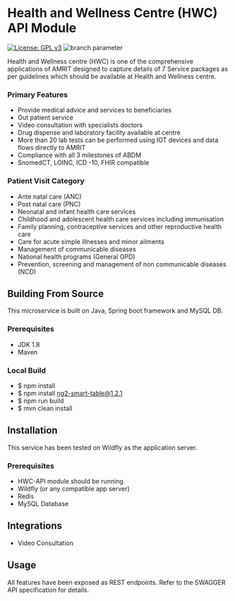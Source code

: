 
# Health and Wellness Centre (HWC) API Module 
[![License: GPL v3](https://img.shields.io/badge/License-GPLv3-blue.svg)](https://www.gnu.org/licenses/gpl-3.0)  ![branch parameter](https://github.com/PSMRI/HWC-API/actions/workflows/sast-and-package.yml/badge.svg)

Health and Wellness centre (HWC) is one of the comprehensive applications of AMRIT designed to capture details of 7 Service packages as per guidelines which should be available at Health and Wellness centre.

### Primary Features
* Provide medical advice and services to beneficiaries
* Out patient service 
* Video consultation with specialists doctors
* Drug dispense and laboratory facility available at centre
* More than 20 lab tests can be performed using IOT devices and data flows directly to AMRIT
* Compliance with all 3 milestones of ABDM 
* SnomedCT, LOINC, ICD -10, FHIR compatible

### Patient Visit Category
* Ante natal care (ANC)
* Post natal care (PNC)
* Neonatal and infant health care services
* Childhood and adolescent health care services including immunisation
* Family planning, contraceptive services and other reproductive health care
* Care for acute simple illnesses and minor ailments 
* Management of communicable diseases
* National health programs (General OPD)
* Prevention, screening and management of non communicable diseases (NCD)

## Building From Source
This microservice is built on Java, Spring boot framework and MySQL DB.

### Prerequisites 
* JDK 1.8
* Maven 
### Local Build 

* $ npm install
* $ npm install ng2-smart-table@1.2.1
* $ npm run build
* $ mvn clean install

## Installation
This service has been tested on Wildfly as the application server.

### Prerequisites 
* HWC-API module should be running
* Wildfly (or any compatible app server)
* Redis
* MySQL Database

## Integrations
* Video Consultation

## Usage
All features have been exposed as REST endpoints. Refer to the SWAGGER API specification for details.


<!--# MMUUI

This project was generated with [Angular CLI](https://github.com/angular/angular-cli) version 1.1.0-rc.0.

## Development server

Run `ng serve` for a dev server. Navigate to `http://localhost:4200/`. The app will automatically reload if you change any of the source files.

## Code scaffolding

Run `ng generate component component-name` to generate a new component. You can also use `ng generate directive|pipe|service|class|module`.

## Build

Run `ng build` to build the project. The build artifacts will be stored in the `dist/` directory. Use the `-prod` flag for a production build.

## Running unit tests

Run `ng test` to execute the unit tests via [Karma](https://karma-runner.github.io).

## Running end-to-end tests

Run `ng e2e` to execute the end-to-end tests via [Protractor](http://www.protractortest.org/).
Before running the tests make sure you are serving the app via `ng serve`.

## Further help

To get more help on the Angular CLI use `ng help` or go check out the [Angular CLI README](https://github.com/angular/angular-cli/blob/master/README.md).
-->
